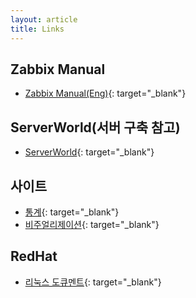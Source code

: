 ```yaml
---
layout: article
title: Links
---
```


## Zabbix Manual

- [Zabbix Manual(Eng)](https://www.zabbix.com/documentation/current/manual/){: target="_blank"}

## ServerWorld(서버 구축 참고)

- [ServerWorld](https://www.server-world.info/en/){: target="_blank"}

## 사이트

- [통계](http://www.estat.me/estat/eStat/){: target="_blank"}
- [비주얼리제이션](https://public.tableau.com/ko-kr/s/){: target="_blank"}

## RedHat

- [리눅스 도큐멘트](https://access.redhat.com/documentation/en-us/red_hat_enterprise_linux/9){: target="_blank"}